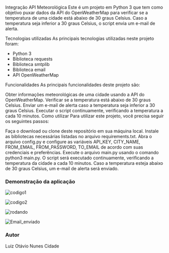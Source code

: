 Integração API Meteorológica
Este é um projeto em Python 3 que tem como objetivo puxar dados da API do OpenWeatherMap para verificar se a temperatura de uma cidade está abaixo de 30 graus Celsius. Caso a temperatura seja inferior a 30 graus Celsius, o script envia um e-mail de alerta.

Tecnologias utilizadas
As principais tecnologias utilizadas neste projeto foram:

- Python 3
- Biblioteca requests
- Biblioteca smtplib
- Biblioteca email
- API OpenWeatherMap

Funcionalidades
As principais funcionalidades deste projeto são:

Obter informações meteorológicas de uma cidade usando a API do OpenWeatherMap.
Verificar se a temperatura está abaixo de 30 graus Celsius.
Enviar um e-mail de alerta caso a temperatura seja inferior a 30 graus Celsius.
Executar o script continuamente, verificando a temperatura a cada 10 minutos.
Como utilizar
Para utilizar este projeto, você precisa seguir os seguintes passos:

Faça o download ou clone deste repositório em sua máquina local.
Instale as bibliotecas necessárias listadas no arquivo requirements.txt.
Abra o arquivo config.py e configure as variáveis API_KEY, CITY_NAME, FROM_EMAIL, FROM_PASSWORD, TO_EMAIL de acordo com suas credenciais e preferências.
Execute o arquivo main.py usando o comando python3 main.py.
O script será executado continuamente, verificando a temperatura da cidade a cada 10 minutos. Caso a temperatura esteja abaixo de 30 graus Celsius, um e-mail de alerta será enviado.



### Demonstração da aplicação

![codigo1](https://user-images.githubusercontent.com/127349318/230668243-c7449116-eebe-4b96-86b4-fecb1621915f.JPG)


![codigo2](https://user-images.githubusercontent.com/127349318/230668236-57c99546-2cd8-4a49-b5d9-97fc22aebecf.JPG)


![rodando](https://user-images.githubusercontent.com/127349318/230668208-654b976f-f8e2-4116-a39b-77ce18cfbdc1.JPG)

![Email_enviado](https://user-images.githubusercontent.com/127349318/230668192-f44da87d-6830-4e9d-8e21-f388048f2f1d.JPG)



### Autor

Luiz Otávio Nunes Cidade
